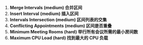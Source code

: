 1. **Merge Intervals (medium) 合并区间**
2. **Insert Interval (medium) 插入区间**
3. **Intervals Intersection (medium) 区间列表的交集**
4. **Conflicting Appointments (medium) 区间是否重叠**
5. **Minimum Meeting Rooms (hard) 举行所有会议所需的最小房间数**
6. **Maximum CPU Load (hard) 找到最大的 CPU 负载**
